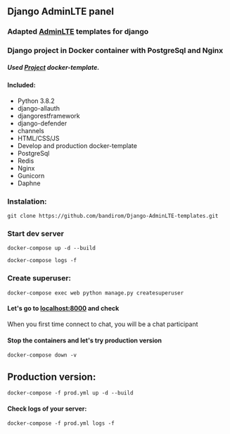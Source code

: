 ## Django AdminLTE panel
### Adapted [AdminLTE](https://adminlte.io) templates for django
### Django project in Docker container with PostgreSql and Nginx


##### Used [Project](https://github.com/bandirom/django_with_docker "docker-template")  docker-template.

#### Included:
+   Python 3.8.2
+   django-allauth
+   djangorestframework
+   django-defender
+   channels
+   HTML/CSS/JS
+   Develop and production docker-template
+   PostgreSql
+   Redis
+   Nginx
+   Gunicorn
+   Daphne


### Instalation:
    git clone https://github.com/bandirom/Django-AdminLTE-templates.git

### Start dev server
    docker-compose up -d --build
    
    docker-compose logs -f

### Create superuser:
    docker-compose exec web python manage.py createsuperuser

#### Let's go to [localhost:8000](http://localhost:8000 "localhost") and check

When you first time connect to chat, you will be a chat participant

#### Stop the containers and let's try production version
    docker-compose down -v

## Production version:
    docker-compose -f prod.yml up -d --build
        
#### Check logs of your server:
    docker-compose -f prod.yml logs -f
    
    